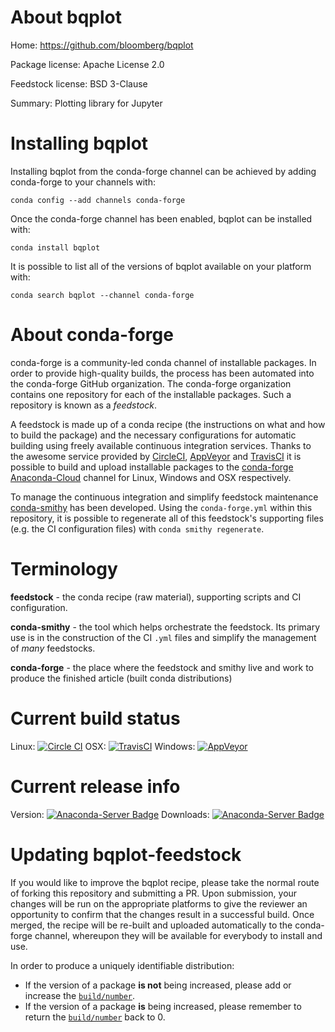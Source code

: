 About bqplot
============

Home: https://github.com/bloomberg/bqplot

Package license: Apache License 2.0

Feedstock license: BSD 3-Clause

Summary: Plotting library for Jupyter



Installing bqplot
=================

Installing bqplot from the conda-forge channel can be achieved by adding conda-forge to your channels with:

```
conda config --add channels conda-forge
```

Once the conda-forge channel has been enabled, bqplot can be installed with:

```
conda install bqplot
```

It is possible to list all of the versions of bqplot available on your platform with:

```
conda search bqplot --channel conda-forge
```


About conda-forge
=================

conda-forge is a community-led conda channel of installable packages.
In order to provide high-quality builds, the process has been automated into the
conda-forge GitHub organization. The conda-forge organization contains one repository 
for each of the installable packages. Such a repository is known as a *feedstock*.

A feedstock is made up of a conda recipe (the instructions on what and how to build
the package) and the necessary configurations for automatic building using freely
available continuous integration services. Thanks to the awesome service provided by
[CircleCI](https://circleci.com/), [AppVeyor](http://www.appveyor.com/)
and [TravisCI](https://travis-ci.org/) it is possible to build and upload installable
packages to the [conda-forge](https://anaconda.org/conda-forge)
[Anaconda-Cloud](http://docs.anaconda.org/) channel for Linux, Windows and OSX respectively.

To manage the continuous integration and simplify feedstock maintenance
[conda-smithy](http://github.com/conda-forge/conda-smithy) has been developed.
Using the ``conda-forge.yml`` within this repository, it is possible to regenerate all of
this feedstock's supporting files (e.g. the CI configuration files) with ``conda smithy regenerate``.


Terminology
===========

**feedstock** - the conda recipe (raw material), supporting scripts and CI configuration.

**conda-smithy** - the tool which helps orchestrate the feedstock.
                   Its primary use is in the construction of the CI ``.yml`` files
                   and simplify the management of *many* feedstocks.

**conda-forge** - the place where the feedstock and smithy live and work to
                  produce the finished article (built conda distributions)

Current build status
====================

Linux: [![Circle CI](https://circleci.com/gh/conda-forge/bqplot-feedstock.svg?style=svg)](https://circleci.com/gh/conda-forge/bqplot-feedstock)
OSX: [![TravisCI](https://travis-ci.org/conda-forge/bqplot-feedstock.svg?branch=master)](https://travis-ci.org/conda-forge/bqplot-feedstock) 
Windows: [![AppVeyor](https://ci.appveyor.com/api/projects/status/github/conda-forge/bqplot-feedstock?svg=True)](https://ci.appveyor.com/project/conda-forge/bqplot-feedstock/branch/master)

Current release info
====================
Version: [![Anaconda-Server Badge](https://anaconda.org/conda-forge/bqplot/badges/version.svg)](https://anaconda.org/conda-forge/bqplot)
Downloads: [![Anaconda-Server Badge](https://anaconda.org/conda-forge/bqplot/badges/downloads.svg)](https://anaconda.org/conda-forge/bqplot)


Updating bqplot-feedstock
=========================

If you would like to improve the bqplot recipe, please take the normal
route of forking this repository and submitting a PR. Upon submission, your changes will
be run on the appropriate platforms to give the reviewer an opportunity to confirm that the
changes result in a successful build. Once merged, the recipe will be re-built and uploaded
automatically to the conda-forge channel, whereupon they will be available for everybody to
install and use.

In order to produce a uniquely identifiable distribution:
 * If the version of a package **is not** being increased, please add or increase
   the [``build/number``](http://conda.pydata.org/docs/building/meta-yaml.html#build-number-and-string). 
 * If the version of a package **is** being increased, please remember to return
   the [``build/number``](http://conda.pydata.org/docs/building/meta-yaml.html#build-number-and-string)
   back to 0.
